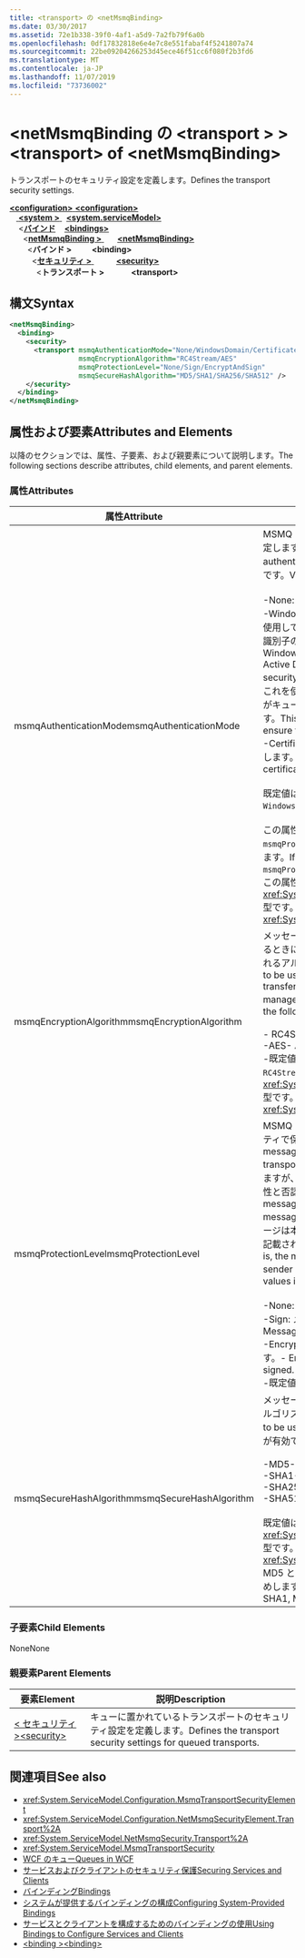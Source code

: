 ```yaml
---
title: <transport> の <netMsmqBinding>
ms.date: 03/30/2017
ms.assetid: 72e1b338-39f0-4af1-a5d9-7a2fb79f6a0b
ms.openlocfilehash: 0df17832818e6e4e7c8e551fabaf4f5241807a74
ms.sourcegitcommit: 22be09204266253d45ece46f51cc6f080f2b3fd6
ms.translationtype: MT
ms.contentlocale: ja-JP
ms.lasthandoff: 11/07/2019
ms.locfileid: "73736002"
---
```

# <a name="transport-of-netmsmqbinding"></a><span data-ttu-id="6c7e0-102">\<netMsmqBinding の \<transport > ></span><span class="sxs-lookup"><span data-stu-id="6c7e0-102">\<transport> of \<netMsmqBinding></span></span>
<span data-ttu-id="6c7e0-103">トランスポートのセキュリティ設定を定義します。</span><span class="sxs-lookup"><span data-stu-id="6c7e0-103">Defines the transport security settings.</span></span>  
  
<span data-ttu-id="6c7e0-104">[ **\<configuration>** ](../configuration-element.md)</span><span class="sxs-lookup"><span data-stu-id="6c7e0-104">[**\<configuration>**](../configuration-element.md)</span></span>\
<span data-ttu-id="6c7e0-105">&nbsp; &nbsp;[ **\<system >** ](system-servicemodel.md) </span><span class="sxs-lookup"><span data-stu-id="6c7e0-105">&nbsp;&nbsp;[**\<system.serviceModel>**](system-servicemodel.md)</span></span>\
<span data-ttu-id="6c7e0-106">&nbsp;&nbsp;&nbsp;&nbsp;\<[**バインド**](bindings.md)</span><span class="sxs-lookup"><span data-stu-id="6c7e0-106">&nbsp;&nbsp;&nbsp;&nbsp;[**\<bindings>**](bindings.md)</span></span>\
<span data-ttu-id="6c7e0-107">&nbsp;&nbsp;&nbsp;&nbsp;&nbsp;&nbsp;\<[**netMsmqBinding >** ](netmsmqbinding.md)</span><span class="sxs-lookup"><span data-stu-id="6c7e0-107">&nbsp;&nbsp;&nbsp;&nbsp;&nbsp;&nbsp;[**\<netMsmqBinding>**](netmsmqbinding.md)</span></span>\
<span data-ttu-id="6c7e0-108">&nbsp;&nbsp;&nbsp;&nbsp;&nbsp;&nbsp;&nbsp;&nbsp;\<**バインド >** </span><span class="sxs-lookup"><span data-stu-id="6c7e0-108">&nbsp;&nbsp;&nbsp;&nbsp;&nbsp;&nbsp;&nbsp;&nbsp;**\<binding>**</span></span>\
<span data-ttu-id="6c7e0-109">&nbsp;&nbsp;&nbsp;&nbsp;&nbsp;&nbsp;&nbsp;&nbsp;&nbsp;&nbsp;\<[**セキュリティ >** ](security-of-netmsmqbinding.md)</span><span class="sxs-lookup"><span data-stu-id="6c7e0-109">&nbsp;&nbsp;&nbsp;&nbsp;&nbsp;&nbsp;&nbsp;&nbsp;&nbsp;&nbsp;[**\<security>**](security-of-netmsmqbinding.md)</span></span>\
<span data-ttu-id="6c7e0-110">&nbsp;&nbsp;&nbsp;&nbsp;&nbsp;&nbsp;&nbsp;&nbsp;&nbsp;&nbsp;&nbsp;&nbsp;\<**トランスポート >**</span><span class="sxs-lookup"><span data-stu-id="6c7e0-110">&nbsp;&nbsp;&nbsp;&nbsp;&nbsp;&nbsp;&nbsp;&nbsp;&nbsp;&nbsp;&nbsp;&nbsp;**\<transport>**</span></span>  
  
## <a name="syntax"></a><span data-ttu-id="6c7e0-111">構文</span><span class="sxs-lookup"><span data-stu-id="6c7e0-111">Syntax</span></span>  
  
```xml  
<netMsmqBinding>
  <binding>
    <security>
      <transport msmqAuthenticationMode="None/WindowsDomain/Certificate"
                 msmqEncryptionAlgorithm="RC4Stream/AES"
                 msmqProtectionLevel="None/Sign/EncryptAndSign"
                 msmqSecureHashAlgorithm="MD5/SHA1/SHA256/SHA512" />
    </security>
  </binding>
</netMsmqBinding>
```  
  
## <a name="attributes-and-elements"></a><span data-ttu-id="6c7e0-112">属性および要素</span><span class="sxs-lookup"><span data-stu-id="6c7e0-112">Attributes and Elements</span></span>  
 <span data-ttu-id="6c7e0-113">以降のセクションでは、属性、子要素、および親要素について説明します。</span><span class="sxs-lookup"><span data-stu-id="6c7e0-113">The following sections describe attributes, child elements, and parent elements.</span></span>  
  
### <a name="attributes"></a><span data-ttu-id="6c7e0-114">属性</span><span class="sxs-lookup"><span data-stu-id="6c7e0-114">Attributes</span></span>  
  
|<span data-ttu-id="6c7e0-115">属性</span><span class="sxs-lookup"><span data-stu-id="6c7e0-115">Attribute</span></span>|<span data-ttu-id="6c7e0-116">説明</span><span class="sxs-lookup"><span data-stu-id="6c7e0-116">Description</span></span>|  
|---------------|-----------------|  
|<span data-ttu-id="6c7e0-117">msmqAuthenticationMode</span><span class="sxs-lookup"><span data-stu-id="6c7e0-117">msmqAuthenticationMode</span></span>|<span data-ttu-id="6c7e0-118">MSMQ トランスポートによるメッセージの認証方法を指定します。</span><span class="sxs-lookup"><span data-stu-id="6c7e0-118">Specifies how the message must be authenticated by the MSMQ transport.</span></span> <span data-ttu-id="6c7e0-119">以下の値が有効です。</span><span class="sxs-lookup"><span data-stu-id="6c7e0-119">Valid values include the following:</span></span><br /><br /> <span data-ttu-id="6c7e0-120">-None: 認証なし。</span><span class="sxs-lookup"><span data-stu-id="6c7e0-120">-   None: No authentication.</span></span><br /><span data-ttu-id="6c7e0-121">-WindowsDomain: 認証メカニズムは Active Directory を使用して、メッセージに関連付けられているセキュリティ識別子の x.509 証明書を取得します。</span><span class="sxs-lookup"><span data-stu-id="6c7e0-121">-   WindowsDomain: The authentication mechanism uses Active Directory to retrieve the X.509 certificate for the security identifier associated with the message.</span></span> <span data-ttu-id="6c7e0-122">次に、これを使用してキューの ACL がチェックされ、ユーザーがキューへの書き込み権限を持っていることが確認されます。</span><span class="sxs-lookup"><span data-stu-id="6c7e0-122">This is then used to check the ACL of the queue to ensure the user has write permission for the queue.</span></span><br /><span data-ttu-id="6c7e0-123">-Certificate: チャネルは、証明書ストアから証明書を取得します。</span><span class="sxs-lookup"><span data-stu-id="6c7e0-123">-   Certificate: The channel retrieves the certificate from the certificate store.</span></span><br /><br /> <span data-ttu-id="6c7e0-124">既定値は、 `WindowsDomain`です。</span><span class="sxs-lookup"><span data-stu-id="6c7e0-124">The default is `WindowsDomain`.</span></span><br /><br /> <span data-ttu-id="6c7e0-125">この属性が `None` に設定されている場合、`msmqProtectionLevel` 属性も `None` に設定する必要があります。</span><span class="sxs-lookup"><span data-stu-id="6c7e0-125">If this attribute is set to `None`, the `msmqProtectionLevel` attribute must also be set to `None`.</span></span> <span data-ttu-id="6c7e0-126">この属性は <xref:System.ServiceModel.MsmqAuthenticationMode> 型です。</span><span class="sxs-lookup"><span data-stu-id="6c7e0-126">This attribute is of type <xref:System.ServiceModel.MsmqAuthenticationMode></span></span>|  
|<span data-ttu-id="6c7e0-127">msmqEncryptionAlgorithm</span><span class="sxs-lookup"><span data-stu-id="6c7e0-127">msmqEncryptionAlgorithm</span></span>|<span data-ttu-id="6c7e0-128">メッセージ キュー マネージャー間でメッセージを転送するときに、ネットワーク上でメッセージの暗号化に使用されるアルゴリズムを指定します。</span><span class="sxs-lookup"><span data-stu-id="6c7e0-128">Specifies the algorithm to be used for message encryption on the wire when transferring messages between message queue managers.</span></span> <span data-ttu-id="6c7e0-129">以下の値が有効です。</span><span class="sxs-lookup"><span data-stu-id="6c7e0-129">Valid values include the following:</span></span><br /><br /> <span data-ttu-id="6c7e0-130">- RC4Stream</span><span class="sxs-lookup"><span data-stu-id="6c7e0-130">-   RC4Stream</span></span><br /><span data-ttu-id="6c7e0-131">-AES</span><span class="sxs-lookup"><span data-stu-id="6c7e0-131">-   AES</span></span><br /><span data-ttu-id="6c7e0-132">-既定値は `RC4Stream`です。</span><span class="sxs-lookup"><span data-stu-id="6c7e0-132">-   The default value is `RC4Stream`.</span></span> <span data-ttu-id="6c7e0-133">この属性は <xref:System.ServiceModel.MsmqEncryptionAlgorithm> 型です。</span><span class="sxs-lookup"><span data-stu-id="6c7e0-133">This attribute is of type <xref:System.ServiceModel.MsmqEncryptionAlgorithm>.</span></span>|  
|<span data-ttu-id="6c7e0-134">msmqProtectionLevel</span><span class="sxs-lookup"><span data-stu-id="6c7e0-134">msmqProtectionLevel</span></span>|<span data-ttu-id="6c7e0-135">MSMQ トランスポートのレベルでメッセージをセキュリティで保護する方法を指定します。</span><span class="sxs-lookup"><span data-stu-id="6c7e0-135">Specifies the way messages are secured at the level of the MSMQ transport.</span></span> <span data-ttu-id="6c7e0-136">暗号化を行うとメッセージの整合性が確保されますが、署名および暗号化を使用するとメッセージの整合性と否認防止の両方が確保されます。</span><span class="sxs-lookup"><span data-stu-id="6c7e0-136">Encryption ensures message integrity, while sign and encrypt ensures both message integrity and non-repudiation.</span></span> <span data-ttu-id="6c7e0-137">つまり、メッセージは本当にその送信者から送信されていることになり、記載されている送信者が実際の送信者になります。</span><span class="sxs-lookup"><span data-stu-id="6c7e0-137">That is, the message indeed came from the sender and the sender is who he says he is.</span></span> <span data-ttu-id="6c7e0-138">以下の値が有効です。</span><span class="sxs-lookup"><span data-stu-id="6c7e0-138">Valid values include the following:</span></span><br /><br /> <span data-ttu-id="6c7e0-139">-None: 保護がありません。</span><span class="sxs-lookup"><span data-stu-id="6c7e0-139">-   None: No protection.</span></span><br /><span data-ttu-id="6c7e0-140">-Sign: メッセージは署名されています。</span><span class="sxs-lookup"><span data-stu-id="6c7e0-140">-   Sign: Messages are signed.</span></span><br /><span data-ttu-id="6c7e0-141">-EncryptAndSign: メッセージは暗号化され、署名されます。</span><span class="sxs-lookup"><span data-stu-id="6c7e0-141">-   EncryptAndSign: Messages are encrypted and signed.</span></span><br /><span data-ttu-id="6c7e0-142">-既定値は `Sign`です。</span><span class="sxs-lookup"><span data-stu-id="6c7e0-142">-   The default is `Sign`.</span></span>|  
|<span data-ttu-id="6c7e0-143">msmqSecureHashAlgorithm</span><span class="sxs-lookup"><span data-stu-id="6c7e0-143">msmqSecureHashAlgorithm</span></span>|<span data-ttu-id="6c7e0-144">メッセージ ダイジェストの計算に使用されるハッシュ アルゴリズムを指定します。</span><span class="sxs-lookup"><span data-stu-id="6c7e0-144">Specifies the hash algorithm to be used for computing the message digest.</span></span> <span data-ttu-id="6c7e0-145">以下の値が有効です。</span><span class="sxs-lookup"><span data-stu-id="6c7e0-145">Valid values include the following:</span></span><br /><br /> <span data-ttu-id="6c7e0-146">-MD5</span><span class="sxs-lookup"><span data-stu-id="6c7e0-146">-   MD5</span></span><br /><span data-ttu-id="6c7e0-147">-SHA1</span><span class="sxs-lookup"><span data-stu-id="6c7e0-147">-   SHA1</span></span><br /><span data-ttu-id="6c7e0-148">-SHA256</span><span class="sxs-lookup"><span data-stu-id="6c7e0-148">-   SHA256</span></span><br /><span data-ttu-id="6c7e0-149">-SHA512</span><span class="sxs-lookup"><span data-stu-id="6c7e0-149">-   SHA512</span></span><br /><br /> <span data-ttu-id="6c7e0-150">既定値は、 `SHA1`です。</span><span class="sxs-lookup"><span data-stu-id="6c7e0-150">The default is `SHA1`.</span></span> <span data-ttu-id="6c7e0-151">この属性は <xref:System.ServiceModel.MsmqSecureHashAlgorithm> 型です。</span><span class="sxs-lookup"><span data-stu-id="6c7e0-151">This attribute is of type <xref:System.ServiceModel.MsmqSecureHashAlgorithm>.</span></span><br><span data-ttu-id="6c7e0-152">MD5 と SHA1 の衝突の問題のため、SHA256 以上をお勧めします。</span><span class="sxs-lookup"><span data-stu-id="6c7e0-152">Due to collision problems with MD5 and SHA1, Microsoft recommends SHA256 or better.</span></span>|  
  
### <a name="child-elements"></a><span data-ttu-id="6c7e0-153">子要素</span><span class="sxs-lookup"><span data-stu-id="6c7e0-153">Child Elements</span></span>  
 <span data-ttu-id="6c7e0-154">None</span><span class="sxs-lookup"><span data-stu-id="6c7e0-154">None</span></span>  
  
### <a name="parent-elements"></a><span data-ttu-id="6c7e0-155">親要素</span><span class="sxs-lookup"><span data-stu-id="6c7e0-155">Parent Elements</span></span>  
  
|<span data-ttu-id="6c7e0-156">要素</span><span class="sxs-lookup"><span data-stu-id="6c7e0-156">Element</span></span>|<span data-ttu-id="6c7e0-157">説明</span><span class="sxs-lookup"><span data-stu-id="6c7e0-157">Description</span></span>|  
|-------------|-----------------|  
|[<span data-ttu-id="6c7e0-158">\< セキュリティ ></span><span class="sxs-lookup"><span data-stu-id="6c7e0-158">\<security></span></span>](security-of-netmsmqbinding.md)|<span data-ttu-id="6c7e0-159">キューに置かれているトランスポートのセキュリティ設定を定義します。</span><span class="sxs-lookup"><span data-stu-id="6c7e0-159">Defines the transport security settings for queued transports.</span></span>|  
  
## <a name="see-also"></a><span data-ttu-id="6c7e0-160">関連項目</span><span class="sxs-lookup"><span data-stu-id="6c7e0-160">See also</span></span>

- <xref:System.ServiceModel.Configuration.MsmqTransportSecurityElement>
- <xref:System.ServiceModel.Configuration.NetMsmqSecurityElement.Transport%2A>
- <xref:System.ServiceModel.NetMsmqSecurity.Transport%2A>
- <xref:System.ServiceModel.MsmqTransportSecurity>
- [<span data-ttu-id="6c7e0-161">WCF のキュー</span><span class="sxs-lookup"><span data-stu-id="6c7e0-161">Queues in WCF</span></span>](../../../wcf/feature-details/queues-in-wcf.md)
- [<span data-ttu-id="6c7e0-162">サービスおよびクライアントのセキュリティ保護</span><span class="sxs-lookup"><span data-stu-id="6c7e0-162">Securing Services and Clients</span></span>](../../../wcf/feature-details/securing-services-and-clients.md)
- [<span data-ttu-id="6c7e0-163">バインディング</span><span class="sxs-lookup"><span data-stu-id="6c7e0-163">Bindings</span></span>](../../../wcf/bindings.md)
- [<span data-ttu-id="6c7e0-164">システムが提供するバインディングの構成</span><span class="sxs-lookup"><span data-stu-id="6c7e0-164">Configuring System-Provided Bindings</span></span>](../../../wcf/feature-details/configuring-system-provided-bindings.md)
- [<span data-ttu-id="6c7e0-165">サービスとクライアントを構成するためのバインディングの使用</span><span class="sxs-lookup"><span data-stu-id="6c7e0-165">Using Bindings to Configure Services and Clients</span></span>](../../../wcf/using-bindings-to-configure-services-and-clients.md)
- [<span data-ttu-id="6c7e0-166">\<binding ></span><span class="sxs-lookup"><span data-stu-id="6c7e0-166">\<binding></span></span>](bindings.md)
